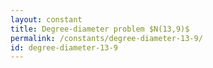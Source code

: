 ```yaml
---
layout: constant
title: Degree-diameter problem $N(13,9)$
permalink: /constants/degree-diameter-13-9/
id: degree-diameter-13-9
---
```

